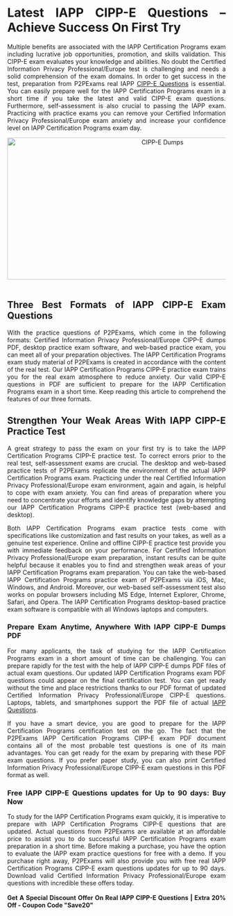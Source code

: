 <h1 style="text-align: justify;"><strong>Latest IAPP CIPP-E Questions &ndash; Achieve Success On First Try</strong></h1>

<p style="text-align: justify;">Multiple benefits are associated with the IAPP Certification Programs exam including lucrative job opportunities, promotion, and skills validation. This CIPP-E exam evaluates your knowledge and abilities. No doubt the Certified Information Privacy Professional/Europe test is challenging and needs a solid comprehension of the exam domains. In order to get success in&nbsp;the test, preparation from P2PExams real IAPP <a href="https://www.p2pexams.com/iapp/pdf/cipp-e">CIPP-E Questions</a> is essential. You can easily prepare well for&nbsp;the IAPP Certification Programs exam&nbsp;in a short time if you take the latest and valid CIPP-E exam questions. Furthermore, self-assessment is also crucial to passing the IAPP exam. Practicing with practice exams you can remove your Certified Information Privacy Professional/Europe exam anxiety and increase&nbsp;your confidence level on IAPP Certification Programs exam day.</p>

<p style="text-align: center;"><a href="https://www.p2pexams.com/products/cipp-e"><img alt="CIPP-E Dumps" src="https://i.ibb.co/4jYw7ZY/anxietyovercome-3.jpg" style="width: 700px; height: 327px;" /></a><br />
&nbsp;</p>

<h2 style="text-align: justify;"><strong>Three Best Formats of IAPP CIPP-E Exam Questions</strong></h2>

<p style="text-align: justify;">With the practice questions of P2PExams, which come in the following formats: Certified Information Privacy Professional/Europe CIPP-E dumps PDF, desktop practice exam software, and web-based practice exam, you can meet all of your preparation objectives. The IAPP Certification Programs exam study material of P2PExams is created in accordance with the content of the real test. Our IAPP Certification Programs CIPP-E practice exam trains you for the real exam atmosphere to reduce anxiety. Our valid CIPP-E questions in PDF are sufficient to prepare for the IAPP Certification Programs exam in a short time. Keep reading this article to comprehend the features of our three formats.</p>

<h2 style="text-align: justify;"><strong>Strengthen Your Weak Areas With IAPP CIPP-E Practice Test</strong></h2>

<p style="text-align: justify;">A great strategy to pass the exam on your first try is to take the IAPP Certification Programs CIPP-E practice test. To correct errors prior to the real test, self-assessment exams are crucial. The desktop and web-based practice tests of P2PExams replicate the environment of the actual IAPP Certification Programs exam. Practicing under the real Certified Information Privacy Professional/Europe exam environment, again and again, is helpful to cope with exam anxiety. You can find areas of preparation where you need to concentrate your efforts and identify knowledge gaps by attempting our IAPP Certification Programs CIPP-E practice test (web-based and desktop).</p>

<p style="text-align: justify;">Both IAPP Certification Programs exam practice tests come with specifications like customization and fast results on your takes, as well as a genuine test experience. Online and offline CIPP-E practice test provide you with immediate feedback on your performance. For Certified Information Privacy Professional/Europe exam preparation, instant results can be quite helpful because it enables you to find and strengthen weak areas of your IAPP Certification Programs exam preparation. You can take the web-based IAPP Certification Programs practice exam of P2PExams via iOS, Mac, Windows, and Android. Moreover, our web-based self-assessment test also works on popular browsers including MS Edge, Internet Explorer, Chrome, Safari, and Opera. The IAPP Certification Programs desktop-based practice exam software is compatible with all Windows laptops and computers.</p>

<h3 style="text-align: justify;"><strong>Prepare Exam Anytime, Anywhere With IAPP CIPP-E Dumps PDF</strong></h3>

<p style="text-align: justify;">For many applicants, the task of studying for the IAPP Certification Programs exam in a short amount of time can be challenging. You can prepare rapidly for the test with the help of IAPP CIPP-E dumps PDF files of actual exam questions. Our updated IAPP Certification Programs exam PDF questions could appear on the final certification test. You can get ready without the time and place restrictions thanks to our PDF format of updated Certified Information Privacy Professional/Europe CIPP-E questions. Laptops, tablets, and smartphones support the PDF file of actual <a href="https://www.p2pexams.com/iapp">IAPP Questions</a>.</p>

<p style="text-align: justify;">If you have a smart device, you are good to prepare for the IAPP Certification Programs certification test on the go. The fact that the P2PExams IAPP Certification Programs CIPP-E exam PDF document contains all of the most probable test questions is one of its main advantages. You can get ready for the exam by preparing with these PDF exam questions. If you prefer paper study, you can also print Certified Information Privacy Professional/Europe CIPP-E exam questions in this PDF format as well.</p>

<h3 style="text-align: justify;"><strong>Free IAPP CIPP-E Questions updates for Up to 90 days: Buy Now</strong></h3>

<p style="text-align: justify;">To study for the IAPP Certification Programs exam quickly, it is imperative to prepare with IAPP Certification Programs CIPP-E questions that are updated. Actual questions from P2PExams are available at an affordable price to assist you to do successful IAPP Certification Programs exam preparation in a short time. Before making a purchase, you have the option to evaluate the IAPP exam practice questions for free with a demo. If you purchase right away, P2PExams will also provide you with free real IAPP Certification Programs CIPP-E exam questions updates for up to 90 days. Download valid Certified Information Privacy Professional/Europe exam questions with incredible these offers today.<br />
<br />
<strong>Get A Special Discount Offer On Real IAPP CIPP-E&nbsp;Questions | Extra 20% Off - Coupon Code &quot;Save20&quot;</strong><br />
&nbsp;</p>
